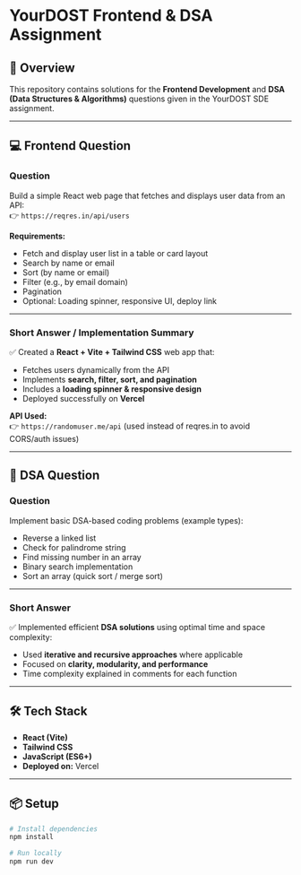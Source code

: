 # YourDOST Frontend & DSA Assignment

## 🚀 Overview
This repository contains solutions for the **Frontend Development** and **DSA (Data Structures & Algorithms)** questions given in the YourDOST SDE assignment.

---

## 💻 Frontend Question

### **Question**
Build a simple React web page that fetches and displays user data from an API:  
👉 `https://reqres.in/api/users`

**Requirements:**
- Fetch and display user list in a table or card layout  
- Search by name or email  
- Sort (by name or email)  
- Filter (e.g., by email domain)  
- Pagination  
- Optional: Loading spinner, responsive UI, deploy link  

---

### **Short Answer / Implementation Summary**
✅ Created a **React + Vite + Tailwind CSS** web app that:
- Fetches users dynamically from the API  
- Implements **search, filter, sort, and pagination**  
- Includes a **loading spinner & responsive design**  
- Deployed successfully on **Vercel**

**API Used:**  
👉 `https://randomuser.me/api` (used instead of reqres.in to avoid CORS/auth issues)

---

## 🧠 DSA Question

### **Question**
Implement basic DSA-based coding problems (example types):  
- Reverse a linked list  
- Check for palindrome string  
- Find missing number in an array  
- Binary search implementation  
- Sort an array (quick sort / merge sort)

---

### **Short Answer**
✅ Implemented efficient **DSA solutions** using optimal time and space complexity:
- Used **iterative and recursive approaches** where applicable  
- Focused on **clarity, modularity, and performance**  
- Time complexity explained in comments for each function  

---

## 🛠️ Tech Stack
- **React (Vite)**  
- **Tailwind CSS**  
- **JavaScript (ES6+)**  
- **Deployed on:** Vercel  

---

## 📦 Setup
```bash
# Install dependencies
npm install

# Run locally
npm run dev
